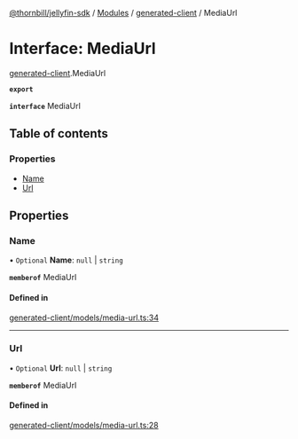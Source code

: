 [@thornbill/jellyfin-sdk](../README.md) / [Modules](../modules.md) / [generated-client](../modules/generated_client.md) / MediaUrl

# Interface: MediaUrl

[generated-client](../modules/generated_client.md).MediaUrl

**`export`**

**`interface`** MediaUrl

## Table of contents

### Properties

- [Name](generated_client.MediaUrl.md#name)
- [Url](generated_client.MediaUrl.md#url)

## Properties

### Name

• `Optional` **Name**: ``null`` \| `string`

**`memberof`** MediaUrl

#### Defined in

[generated-client/models/media-url.ts:34](https://github.com/thornbill/jellyfin-sdk-typescript/blob/03092f3/src/generated-client/models/media-url.ts#L34)

___

### Url

• `Optional` **Url**: ``null`` \| `string`

**`memberof`** MediaUrl

#### Defined in

[generated-client/models/media-url.ts:28](https://github.com/thornbill/jellyfin-sdk-typescript/blob/03092f3/src/generated-client/models/media-url.ts#L28)
